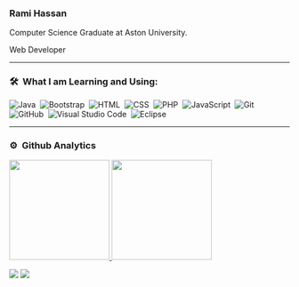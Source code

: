 ### Rami Hassan
<p>Computer Science Graduate at Aston University.</p>
<p>Web Developer</p>
<hr>

### 🛠 &nbsp;What I am Learning and Using:
![Java](https://img.shields.io/badge/-Java-05122A?style=flat&logo=Java&logoColor=FFA518)&nbsp;
![Bootstrap](https://img.shields.io/badge/-Bootstrap-05122A?style=flat&logo=bootstrap&logoColor=563D7C)&nbsp;
![HTML](https://img.shields.io/badge/-HTML-05122A?style=flat&logo=HTML5)&nbsp;
![CSS](https://img.shields.io/badge/-CSS-05122A?style=flat&logo=CSS3&logoColor=1572B6)&nbsp;
![PHP](https://img.shields.io/badge/-PHP-05122A?style=flat&logo=PHP&logoColor=777BB4)&nbsp;
![JavaScript](https://img.shields.io/badge/-JavaScript-05122A?style=flat&logo=JavaScript&logoColor=F7DF1E)&nbsp;
![Git](https://img.shields.io/badge/-Git-05122A?style=flat&logo=git)&nbsp;
![GitHub](https://img.shields.io/badge/-GitHub-05122A?style=flat&logo=github)&nbsp;
![Visual Studio Code](https://img.shields.io/badge/-Visual%20Studio%20Code-05122A?style=flat&logo=visual-studio-code&logoColor=007ACC)&nbsp;
![Eclipse](https://img.shields.io/badge/-Eclipse-05122A?style=flat&logo=eclipse-ide&logoColor=2C2255)&nbsp;
<hr>

### ⚙️ &nbsp;Github Analytics
<p align="left">
<a href="https://github.com/Rami5500">
  <img height="180em" src="https://github-readme-stats-eight-theta.vercel.app/api?username=Rami5500&show_icons=true&theme=algolia&include_all_commits=true&count_private=true"/>
  <img height="180em" src="https://github-readme-stats-eight-theta.vercel.app/api/top-langs/?username=Rami5500&layout=compact&langs_count=8&theme=algolia"/>
</a>
</p>

<p align="left">
<a href="https://www.linkedin.com/in/rami-hassan-784806267/"><img src="https://img.shields.io/badge/-LinkedIn-0077B5?style=flat&logo=Linkedin&logoColor=white"/></a>
<a href="mailto:Ramih460@gmail.com"><img src="https://img.shields.io/badge/-Gmail-D14836?style=flat&logo=Gmail&logoColor=white"/></a>
</p>
